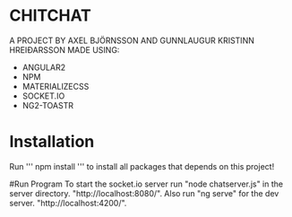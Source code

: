 # CHITCHAT
A PROJECT BY AXEL BJÖRNSSON AND GUNNLAUGUR KRISTINN HREIÐARSSON
MADE USING:
- ANGULAR2
- NPM
- MATERIALIZECSS
- SOCKET.IO 
- NG2-TOASTR

# Installation
Run ''' npm install ''' to install all packages that depends on this project!

#Run Program
To start the socket.io server run "node chatserver.js" in the server directory. "http://localhost:8080/".
Also run "ng serve" for the dev server. "http://localhost:4200/".
